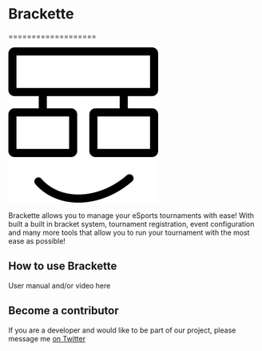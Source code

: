 # Brackette
===================

![logo](/public/img/logo-300x300.png) 

Brackette allows you to manage your eSports tournaments with ease! With built a built in bracket system, tournament registration, event configuration and many more tools that allow you to run your tournament with the most ease as possible! 

How to use Brackette
-------------

User manual and/or video here 

Become a contributor
-------------

If you are a developer and would like to be part of our project, please message me [on Twitter](https://twitter.com/realDanBoy)

